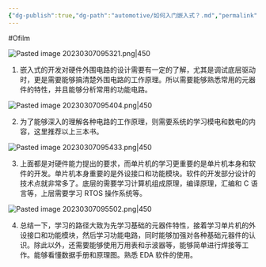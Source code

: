 ```yaml
---
{"dg-publish":true,"dg-path":"automotive/如何入门嵌入式？.md","permalink":"/automotive/如何入门嵌入式？/","created":"2022-07-10T15:43:19.000+08:00","updated":"2025-06-30T21:30:22.000+08:00"}
---
```


#Ofilm

![Pasted image 20230307095321.png|450](/img/user/0.Asset/resource/Pasted%20image%2020230307095321.png)

1. 嵌入式的开发对硬件外围电路的设计需要有一定的了解，尤其是调试底层驱动时，更是需要能够搞清楚外围电路的工作原理。所以需要能够熟悉常用的元器件的特性，并且能够分析常用的功能电路。

![Pasted image 20230307095404.png|450](/img/user/0.Asset/resource/Pasted%20image%2020230307095404.png)

2. 为了能够深入的理解各种电路的工作原理，则需要系统的学习模电和数电的内容，这里推荐以上三本书。

![Pasted image 20230307095433.png|450](/img/user/0.Asset/resource/Pasted%20image%2020230307095433.png)

3. 上面都是对硬件能力提出的要求，而单片机的学习更重要的是单片机本身和软件的开发。单片机本身重要的是外设接口和功能模块。软件的开发部分设计的技术点就非常多了。底层的需要学习计算机组成原理，编译原理，汇编和 C 语言等，上层需要学习 RTOS 操作系统等。

  ![Pasted image 20230307095502.png|450](/img/user/0.Asset/resource/Pasted%20image%2020230307095502.png)
  
4. 总结一下，学习的路径大致为先学习基础的元器件特性，接着学习单片机的外设接口和功能模块，然后学习功能电路，同时能够加强对各种基础元器件的认识。除此以外，还需要能够使用万用表和示波器等，能够简单进行焊接等工作。能够看懂数据手册和原理图。熟悉 EDA 软件的使用。

